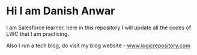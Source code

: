 # Hi I am Danish Anwar

I am Salesforce learner, here in this repository I will update all the codes of LWC that I am practicing.

Also I run a tech blog, do visit my blog website - www.logicrepository.com
